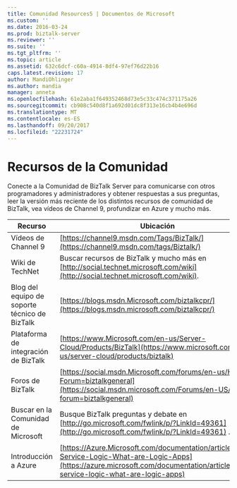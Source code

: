 ```yaml
---
title: Comunidad Resources5 | Documentos de Microsoft
ms.custom: ''
ms.date: 2016-03-24
ms.prod: biztalk-server
ms.reviewer: ''
ms.suite: ''
ms.tgt_pltfrm: ''
ms.topic: article
ms.assetid: 632c6dcf-c60a-4914-8df4-97ef76d22b16
caps.latest.revision: 17
author: MandiOhlinger
ms.author: mandia
manager: anneta
ms.openlocfilehash: 61e2aba1f649352468d73e5c33c474c371175a26
ms.sourcegitcommit: cb908c540d8f1a692d01dc8f313e16cb4b4e696d
ms.translationtype: MT
ms.contentlocale: es-ES
ms.lasthandoff: 09/20/2017
ms.locfileid: "22231724"
---
```

# <a name="community-resources"></a>Recursos de la Comunidad
Conecte a la Comunidad de BizTalk Server para comunicarse con otros programadores y administradores y obtener respuestas a sus preguntas, leer la versión más reciente de los distintos recursos de comunidad de BizTalk, vea vídeos de Channel 9, profundizar en Azure y mucho más.  
  
|Recurso|Ubicación|  
|--------------|--------------|  
|Vídeos de Channel 9|[https://channel9.msdn.com/Tags/BizTalk/](https://channel9.msdn.com/tags/Biztalk/)|  
|Wiki de TechNet|Buscar recursos de BizTalk y mucho más en [http://social.technet.microsoft.com/wiki](http://social.technet.microsoft.com/wiki).|  
|Blog del equipo de soporte técnico de BizTalk|[https://blogs.msdn.Microsoft.com/biztalkcpr/](https://blogs.msdn.microsoft.com/biztalkcpr/)|  
|Plataforma de integración de BizTalk|[https://www.Microsoft.com/en-us/Server-Cloud/Products/BizTalk](https://www.microsoft.com/en-us/server-cloud/products/biztalk)|  
|Foros de BizTalk|[https://social.msdn.Microsoft.com/forums/en-us/Home?Forum=biztalkgeneral](https://social.msdn.microsoft.com/Forums/en-US/home?forum=biztalkgeneral)|  
|Buscar en la Comunidad de Microsoft|Busque BizTalk preguntas y debate en [http://go.microsoft.com/fwlink/p/?LinkId=49361](http://go.microsoft.com/fwlink/p/?LinkId=49361) .|  
|Introducción a Azure|[https://Azure.Microsoft.com/documentation/articles/App-Service-Logic-What-are-Logic-Apps](https://azure.microsoft.com/documentation/articles/app-service-logic-what-are-logic-apps)|  
  
